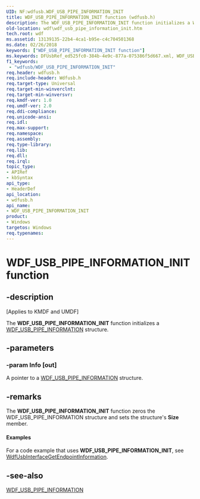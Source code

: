 ```yaml
---
UID: NF:wdfusb.WDF_USB_PIPE_INFORMATION_INIT
title: WDF_USB_PIPE_INFORMATION_INIT function (wdfusb.h)
description: The WDF_USB_PIPE_INFORMATION_INIT function initializes a WDF_USB_PIPE_INFORMATION structure.
old-location: wdf\wdf_usb_pipe_information_init.htm
tech.root: wdf
ms.assetid: 13139135-22b4-4ca1-b95e-c4c704501368
ms.date: 02/26/2018
keywords: ["WDF_USB_PIPE_INFORMATION_INIT function"]
ms.keywords: DFUsbRef_ed525fc0-384b-4e9c-877a-075386f5d667.xml, WDF_USB_PIPE_INFORMATION_INIT, WDF_USB_PIPE_INFORMATION_INIT function, kmdf.wdf_usb_pipe_information_init, wdf.wdf_usb_pipe_information_init, wdfusb/WDF_USB_PIPE_INFORMATION_INIT
f1_keywords:
 - "wdfusb/WDF_USB_PIPE_INFORMATION_INIT"
req.header: wdfusb.h
req.include-header: Wdfusb.h
req.target-type: Universal
req.target-min-winverclnt: 
req.target-min-winversvr: 
req.kmdf-ver: 1.0
req.umdf-ver: 2.0
req.ddi-compliance: 
req.unicode-ansi: 
req.idl: 
req.max-support: 
req.namespace: 
req.assembly: 
req.type-library: 
req.lib: 
req.dll: 
req.irql: 
topic_type:
- APIRef
- kbSyntax
api_type:
- HeaderDef
api_location:
- wdfusb.h
api_name:
- WDF_USB_PIPE_INFORMATION_INIT
product:
- Windows
targetos: Windows
req.typenames: 
---
```


# WDF_USB_PIPE_INFORMATION_INIT function


## -description


<p class="CCE_Message">[Applies to KMDF and UMDF]</p>

The <b>WDF_USB_PIPE_INFORMATION_INIT</b> function initializes a <a href="https://docs.microsoft.com/windows-hardware/drivers/ddi/wdfusb/ns-wdfusb-_wdf_usb_pipe_information">WDF_USB_PIPE_INFORMATION</a> structure. 


## -parameters




### -param Info [out]

A pointer to a <a href="https://docs.microsoft.com/windows-hardware/drivers/ddi/wdfusb/ns-wdfusb-_wdf_usb_pipe_information">WDF_USB_PIPE_INFORMATION</a> structure. 


## -remarks



The <b>WDF_USB_PIPE_INFORMATION_INIT</b> function zeros the WDF_USB_PIPE_INFORMATION structure and sets the structure's <b>Size</b> member.


#### Examples

For a code example that uses <b>WDF_USB_PIPE_INFORMATION_INIT</b>, see <a href="https://docs.microsoft.com/windows-hardware/drivers/ddi/wdfusb/nf-wdfusb-wdfusbinterfacegetendpointinformation">WdfUsbInterfaceGetEndpointInformation</a>.

<div class="code"></div>



## -see-also




<a href="https://docs.microsoft.com/windows-hardware/drivers/ddi/wdfusb/ns-wdfusb-_wdf_usb_pipe_information">WDF_USB_PIPE_INFORMATION</a>
 

 

